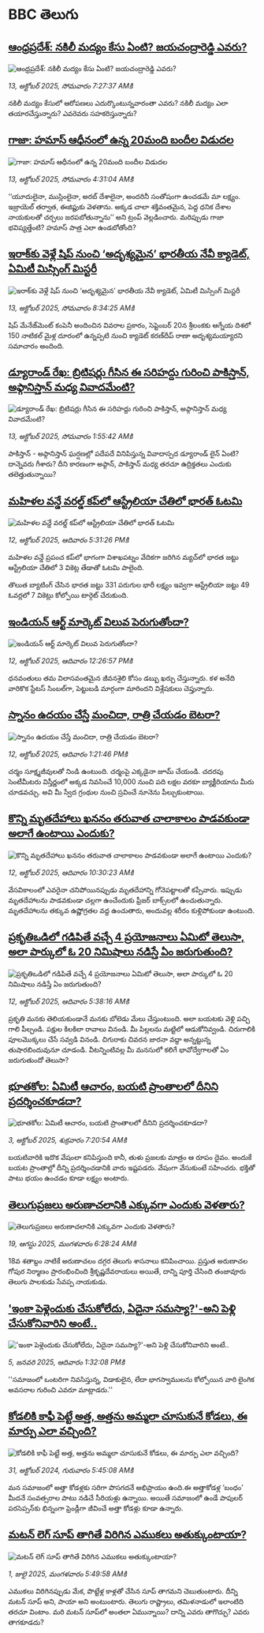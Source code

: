 # BBC తెలుగు## [ఆంధ్రప్రదేశ్‌: నకిలీ మద్యం కేసు ఏంటి?  జయచంద్రారెడ్డి ఎవరు?](https://www.bbc.com/telugu/articles/c740j5237zpo?at_medium=RSS&at_campaign=rss?at_campaign=githubrss)![ఆంధ్రప్రదేశ్‌: నకిలీ మద్యం కేసు ఏంటి?  జయచంద్రారెడ్డి ఎవరు?](https://ichef.bbci.co.uk/ace/standard/240/cpsprodpb/7018/live/53cf3010-a807-11f0-92db-77261a15b9d2.jpg)_13, అక్టోబర్ 2025, సోమవారం 7:27:37 AMకి_నకిలీ మద్యం కేసులో ఆరోపణలు ఎదుర్కొంటున్నవారంతా  ఎవరు? నకిలీ మద్యం ఎలా తయారచేస్తున్నారు? ఎవరెవరు సహకరిస్తున్నారు?## [గాజా: హమాస్ ఆధీనంలో ఉన్న 20మంది బందీల విడుదల ](https://www.bbc.com/telugu/articles/c874gdnj2nqo?at_medium=RSS&at_campaign=rss?at_campaign=githubrss)![గాజా: హమాస్ ఆధీనంలో ఉన్న 20మంది బందీల విడుదల ](https://ichef.bbci.co.uk/ace/standard/240/cpsprodpb/55ac/live/f16f6f40-a7fa-11f0-b741-177e3e2c2fc7.jpg)_13, అక్టోబర్ 2025, సోమవారం 4:31:04 AMకి_‘‘యూదులైనా, ముస్లింలైనా, అరబ్ దేశాలైనా, అందరినీ సంతోషంగా ఉంచడమే మా లక్ష్యం. ఇజ్రాయెల్ తర్వాత, ఈజిప్టుకు వెళతాను. అక్కడ చాలా శక్తివంతమైన, పెద్ద ధనిక దేశాల నాయకులతో చర్చలు జరపబోతున్నాను’’ అని ట్రంప్ వెల్లడించారు. మరిప్పుడు గాజా భవిష్యత్తేంటి? హమాస్ పాత్ర ఎలా ఉండబోతోంది?## [ఇరాక్‌కు వెళ్లే షిప్‌‌‌‌‌‌‌‌‌ నుంచి ‘అదృశ్యమైన’ భారతీయ నేవీ క్యాడెట్, ఏమిటీ మిస్సింగ్ మిస్టరీ](https://www.bbc.com/telugu/articles/c3dn98xnknno?at_medium=RSS&at_campaign=rss?at_campaign=githubrss)![ఇరాక్‌కు వెళ్లే షిప్‌‌‌‌‌‌‌‌‌ నుంచి ‘అదృశ్యమైన’ భారతీయ నేవీ క్యాడెట్, ఏమిటీ మిస్సింగ్ మిస్టరీ](https://ichef.bbci.co.uk/ace/ws/240/cpsprodpb/c572/live/b82c1280-a7e9-11f0-8401-3fa737f1a855.jpg)_13, అక్టోబర్ 2025, సోమవారం 8:34:25 AMకి_షిప్ మేనేజ్‌మెంట్ కంపెనీ అందించిన వివరాల ప్రకారం, సెప్టెంబర్ 20న శ్రీలంకకు ఆగ్నేయ దిశలో 150 నాటికల్ మైళ్ల దూరంలో ఉన్నప్పటి నుంచి క్యాడెట్ కరణ్‌దీప్ రాణా అదృశ్యమయ్యారని సమాచారం అందింది.## [డ్యూరాండ్ రేఖ: బ్రిటిషర్లు గీసిన ఈ సరిహద్దు గురించి పాకిస్తాన్, అఫ్గానిస్తాన్ మధ్య వివాదమేంటి?](https://www.bbc.com/telugu/articles/c0m4mex7dx7o?at_medium=RSS&at_campaign=rss?at_campaign=githubrss)![డ్యూరాండ్ రేఖ: బ్రిటిషర్లు గీసిన ఈ సరిహద్దు గురించి పాకిస్తాన్, అఫ్గానిస్తాన్ మధ్య వివాదమేంటి?](https://ichef.bbci.co.uk/ace/ws/240/cpsprodpb/e2b8/live/7f8e0a00-a776-11f0-b741-177e3e2c2fc7.jpg)_13, అక్టోబర్ 2025, సోమవారం 1:55:42 AMకి_పాకిస్తాన్ - అఫ్గానిస్తాన్ ఘర్షణల్లో పదేపదే వినిపిస్తున్న వివాదాస్పద డ్యూరాండ్ లైన్ ఏంటి? దాన్నెవరు గీశారు? దీని కారణంగా అఫ్గాన్, పాకిస్తాన్ మధ్య తరచూ ఉద్రిక్తతలు ఎందుకు తలెత్తుతున్నాయి?## [మహిళల వన్డే వరల్డ్ కప్‌లో ఆస్ట్రేలియా చేతిలో భారత్ ఓటమి](https://www.bbc.com/telugu/articles/c9v7vzl03mmo?at_medium=RSS&at_campaign=rss?at_campaign=githubrss)![మహిళల వన్డే వరల్డ్ కప్‌లో ఆస్ట్రేలియా చేతిలో భారత్ ఓటమి](https://ichef.bbci.co.uk/ace/ws/240/cpsprodpb/40d4/live/1686eb50-a792-11f0-8c9e-87f67f3eb58c.jpg)_12, అక్టోబర్ 2025, ఆదివారం 5:31:26 PMకి_మహిళల వన్డే ప్రపంచ కప్‌లో భాగంగా విశాఖపట్నం వేదికగా జరిగిన మ్యచ్‌లో భారత జట్టు ఆస్ట్రేలియా చేతిలో 3 వికెట్ల తేడాతో ఓటమి పాలైంది.

తొలుత బ్యాటింగ్ చేసిన భారత జట్టు 331 పరుగుల భారీ లక్ష్యం ఇవ్వగా ఆస్ట్రేలియా జట్టు 49 ఓవర్లలో 7 వికెట్లు కోల్పోయి టార్గెట్ చేరుకుంది.## [ఇండియన్ ఆర్ట్ మార్కెట్ విలువ పెరుగుతోందా?](https://www.bbc.com/telugu/articles/c0r0r1rzd1xo?at_medium=RSS&at_campaign=rss?at_campaign=githubrss)![ఇండియన్ ఆర్ట్ మార్కెట్ విలువ పెరుగుతోందా?](https://ichef.bbci.co.uk/ace/ws/240/cpsprodpb/c653/live/2fa33b80-a6ba-11f0-92db-77261a15b9d2.jpg)_12, అక్టోబర్ 2025, ఆదివారం 12:26:57 PMకి_ధనవంతులు తమ విలాసవంతమైన జీవనశైలి కోసం డబ్బు ఖర్చు చేస్తున్నారు. కళ  అనేది వారికొక స్టేటస్ సింబల్‌గా, పెట్టుబడి మార్గంగా మారిందని విశ్లేషకులు చెప్తున్నారు.## [స్నానం ఉదయం చేస్తే మంచిదా, రాత్రి చేయడం బెటరా?](https://www.bbc.com/telugu/articles/ckgzkpxvnzyo?at_medium=RSS&at_campaign=rss?at_campaign=githubrss)![స్నానం ఉదయం చేస్తే మంచిదా, రాత్రి చేయడం బెటరా?](https://ichef.bbci.co.uk/ace/ws/240/cpsprodpb/e5c9/live/1918ecd0-9868-11f0-af62-91486a511a31.jpg)_12, అక్టోబర్ 2025, ఆదివారం 1:21:46 PMకి_చర్మం సూక్ష్మజీవులతో నిండి ఉంటుంది. చర్మంపై ఎక్కడైనా జూమ్ చేయండి. చదరపు సెంటీమీటరు విస్తీర్ణంలో అక్కడ నివసించే 10,000 నుంచి పది లక్షల వరకూ బ్యాక్టీరియాను మీరు చూడవచ్చు. అవి మీ స్వేద గ్రంథుల నుంచి స్రవించే నూనెను పీల్చుకుంటాయి.## [కొన్ని మృతదేహాలు ఖననం తరువాత చాలాకాలం పాడవకుండా అలాగే ఉంటాయి ఎందుకు?](https://www.bbc.com/telugu/articles/cj6x73llky8o?at_medium=RSS&at_campaign=rss?at_campaign=githubrss)![కొన్ని మృతదేహాలు ఖననం తరువాత చాలాకాలం పాడవకుండా అలాగే ఉంటాయి ఎందుకు?](https://ichef.bbci.co.uk/ace/ws/240/cpsprodpb/eacb/live/d8b8bfe0-9082-11f0-9cf6-cbf3e73ce2b9.jpg)_12, అక్టోబర్ 2025, ఆదివారం 10:30:23 AMకి_వేసవికాలంలో ఎవరైనా చనిపోయినప్పుడు మృతదేహాన్ని గోనెపట్టాలతో కప్పేవారు. ఇప్పుడు మృతదేహాలను పాడవకుండా చల్లగా ఉంచేందుకు ఫ్రీజర్ బాక్స్‌లలో ఉంచుతున్నారు.
మృతదేహాలను తక్కువ ఉష్ణోగ్రతల వద్ద ఉంచుతారు, అందువల్ల శరీరం కుళ్లిపోకుండా ఉంటుంది.## [ప్రకృతిఒడిలో గడిపితే వచ్చే 4 ప్రయోజనాలు ఏమిటో తెలుసా, అలా పార్కులో ఓ 20 నిమిషాలు నడిస్తే ఏం జరుగుతుంది?](https://www.bbc.com/telugu/articles/ckgyg78vygko?at_medium=RSS&at_campaign=rss?at_campaign=githubrss)![ప్రకృతిఒడిలో గడిపితే వచ్చే 4 ప్రయోజనాలు ఏమిటో తెలుసా, అలా పార్కులో ఓ 20 నిమిషాలు నడిస్తే ఏం జరుగుతుంది?](https://ichef.bbci.co.uk/ace/ws/240/cpsprodpb/be0c/live/21423b20-a6b7-11f0-b741-177e3e2c2fc7.jpg)_12, అక్టోబర్ 2025, ఆదివారం 5:38:16 AMకి_ప్రకృతి మనకు తెలియకుండానే మనకు బోలెడు మేలు చేస్తుంటుంది.  అలా బయటకు వెళ్లి పచ్చి గాలి పీల్చండి. పక్షుల కిలకిలా రావాలు వినండి. మీ పిల్లలను మట్టిలో ఆడుకోనివ్వండి.  చిరుగాలికి పూలమొక్కలు చేసే సవ్వడి వినండి. చిగురాకు చివరన జారనా వద్దా అన్నట్టున్న తుషారబిందువునూ చూడండి. వీటన్నింటివల్ల మీ మనసులో కలిగే భావోద్వేగాలతో ఏం జరుగుతుందో తెలుసా?## [భూతకోల: ఏమిటీ ఆచారం, బయటి ప్రాంతాలలో దీనిని ప్రదర్శించకూడదా?](https://www.bbc.com/telugu/articles/cr5qjnvzg7no?at_medium=RSS&at_campaign=rss?at_campaign=githubrss)![భూతకోల: ఏమిటీ ఆచారం, బయటి ప్రాంతాలలో దీనిని ప్రదర్శించకూడదా?](https://ichef.bbci.co.uk/ace/ws/240/cpsprodpb/c56a/live/c8838e90-9f8f-11f0-b741-177e3e2c2fc7.jpg)_3, అక్టోబర్ 2025, శుక్రవారం 7:20:54 AMకి_బయటివారికి ఇదొక వేషంలా కనిపిస్తుంది కానీ, తుళు ప్రజలకు మాత్రం ఆ రూపం దైవం. అందుకే బయట ప్రాంతాల్లో దీన్ని ప్రదర్శించడానికి వారు ఇష్టపడరు. వేషంగా వేసుకుంటే సహించరు. భక్తితో పాటు భయం ఉంచడం కూడా లక్ష్యం అంటారు.## [తెలుగుప్రజలు అరుణాచలానికి ఎక్కువగా ఎందుకు వెళతారు?](https://www.bbc.com/telugu/articles/c8jp32zrzxpo?at_medium=RSS&at_campaign=rss?at_campaign=githubrss)![తెలుగుప్రజలు అరుణాచలానికి ఎక్కువగా ఎందుకు వెళతారు?](https://ichef.bbci.co.uk/ace/ws/240/cpsprodpb/cf2d/live/01932bf0-7d85-11f0-98a0-956f61945264.jpg)_19, ఆగస్టు 2025, మంగళవారం 6:28:24 AMకి_18వ శతాబ్దం నాటికే అరుణాచలం దగ్గర తెలుగు శాసనాలు కనిపించాయి. ప్రస్తుత అరుణాచల గోపుర నిర్మాణం ప్రారంభించింది శ్రీకృష్ణదేవరాయలు అయితే, దాన్ని పూర్తి చేసింది తంజావూరు తెలుగు పాలకుడు సేవప్ప నాయకుడు.## ['ఇంకా పెళ్లెందుకు చేసుకోలేదు, ఏదైనా సమస్యా?'-అని పెళ్లి చేసుకోనివారిని అంటే..](https://www.bbc.com/telugu/articles/cgq1w3lz7yyo?at_medium=RSS&at_campaign=rss?at_campaign=githubrss)!['ఇంకా పెళ్లెందుకు చేసుకోలేదు, ఏదైనా సమస్యా?'-అని పెళ్లి చేసుకోనివారిని అంటే..](https://ichef.bbci.co.uk/ace/ws/240/cpsprodpb/f6de/live/72c94a60-cb3e-11ef-87df-d575b9a434a4.jpg)_5, జనవరి 2025, ఆదివారం 1:32:08 PMకి_''సమాజంలో ఒంటరిగా నివసిస్తున్న, విడాకులైన, లేదా భాగస్వాములను కోల్పోయిన వారి లైంగిక అవసరాల గురించి ఎవరూ మాట్లాడరు.''## [కోడలికి కాఫీ పెట్టే అత్త, అత్తను అమ్మలా చూసుకునే కోడలు, ఈ మార్పు ఎలా వచ్చింది?](https://www.bbc.com/telugu/articles/c1l41zl8el2o?at_medium=RSS&at_campaign=rss?at_campaign=githubrss)![కోడలికి కాఫీ పెట్టే అత్త, అత్తను అమ్మలా చూసుకునే కోడలు, ఈ మార్పు ఎలా వచ్చింది?](https://ichef.bbci.co.uk/ace/ws/240/cpsprodpb/2b61/live/9176a6d0-8b0e-11ef-a81b-b1eda9741da3.jpg)_31, అక్టోబర్ 2024, గురువారం 5:45:08 AMకి_మన సమాజంలో అత్తా కోడళ్లకు సరిగా పొసగదనే అభిప్రాయం ఉంది.ఈ అత్తాకోడళ్ల ‘బంధం’ మీదనే సంవత్సరాల పాటు నడిచే సీరియళ్లు ఉన్నాయి. అయితే సమాజంలో ఉండే పాపులర్ పరసెప్సన్‌కు భిన్నంగా ఫ్రెండ్లీగా జీవించే అత్తా కోడళ్లు కూడా ఉన్నారు.## [మటన్ లెగ్ సూప్ తాగితే విరిగిన ఎముకలు అతుక్కుంటాయా?](https://www.bbc.com/telugu/articles/c0l4g92j8kzo?at_medium=RSS&at_campaign=rss?at_campaign=githubrss)![మటన్ లెగ్ సూప్ తాగితే విరిగిన ఎముకలు అతుక్కుంటాయా?](https://ichef.bbci.co.uk/ace/ws/240/cpsprodpb/b31e/live/cce532c0-6d41-11f0-9462-bb509dc78127.jpg)_1, జులై 2025, మంగళవారం 5:49:58 AMకి_ఎముకలు విరిగినప్పుడు మేక, పొట్టేళ్ల కాళ్లతో చేసిన సూప్ తాగమని చెబుతుంటారు. దీన్ని మటన్ సూప్ అని, పాయా అని అంటుంటారు. తెలుగు రాష్ట్రాలు, తమిళనాడులో ఇలాంటిది తరచూ వింటాం. మరి మటన్ సూప్‌లో అంతలా ఏమున్నాయి? దాన్ని ఎవరు తాగొచ్చు? ఎవరు తాగకూడదు?
